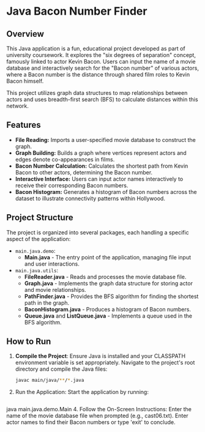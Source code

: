 # Java Bacon Number Finder

## Overview

This Java application is a fun, educational project developed as part of university coursework. It explores the "six degrees of separation" concept, famously linked to actor Kevin Bacon. Users can input the name of a movie database and interactively search for the "Bacon number" of various actors, where a Bacon number is the distance through shared film roles to Kevin Bacon himself.

This project utilizes graph data structures to map relationships between actors and uses breadth-first search (BFS) to calculate distances within this network.

## Features

- **File Reading:** Imports a user-specified movie database to construct the graph.
- **Graph Building:** Builds a graph where vertices represent actors and edges denote co-appearances in films.
- **Bacon Number Calculation:** Calculates the shortest path from Kevin Bacon to other actors, determining the Bacon number.
- **Interactive Interface:** Users can input actor names interactively to receive their corresponding Bacon numbers.
- **Bacon Histogram:** Generates a histogram of Bacon numbers across the dataset to illustrate connectivity patterns within Hollywood.

## Project Structure

The project is organized into several packages, each handling a specific aspect of the application:

- `main.java.demo`:
  - **Main.java** - The entry point of the application, managing file input and user interactions.
- `main.java.utils`:
  - **FileReader.java** - Reads and processes the movie database file.
  - **Graph.java** - Implements the graph data structure for storing actor and movie relationships.
  - **PathFinder.java** - Provides the BFS algorithm for finding the shortest path in the graph.
  - **BaconHistogram.java** - Produces a histogram of Bacon numbers.
  - **Queue.java** and **ListQueue.java** - Implements a queue used in the BFS algorithm.

## How to Run

1. **Compile the Project**:
   Ensure Java is installed and your CLASSPATH environment variable is set appropriately. Navigate to the project's root directory and compile the Java files:
   ```bash
   javac main/java/**/*.java
2. Run the Application:
Start the application by running:
   ``` bash
  java main.java.demo.Main
4. Follow the On-Screen Instructions:
  Enter the name of the movie database file when prompted (e.g., cast06.txt).
  Enter actor names to find their Bacon numbers or type 'exit' to conclude.
